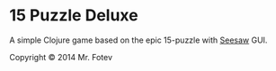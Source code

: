 # 15 Puzzle Deluxe

A simple Clojure game based on the epic 15-puzzle with [Seesaw](http://github.com/daveray/seesaw) GUI.

Copyright © 2014 Mr. Fotev
